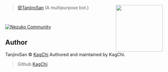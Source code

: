 <a href="https://github.com/tanjiro-project/kamado-tanjiro"> <img align="right"  src="https://cdn.discordapp.com/attachments/785715969317142540/902228926229807124/5ee994bb1703e95f90cc03851a479ac0.webp?size=4096" width="150"></a>

> [@TanjiroSan](https://github.com/tanjiro-project/kamado-tanjiro) (A multipurpose bot.) 
<br>

[![Nezuko Community](https://discordapp.com/api/guilds/785715968608567297/embed.png?style=banner2)](https://discord.gg/b47d4AqxFR)


## Author
TanjiroSan © [KagChi](https://github.com/KagChi)
Authored and maintained by KagChi.
> Github [KagChi](https://github.com/KagChi)
